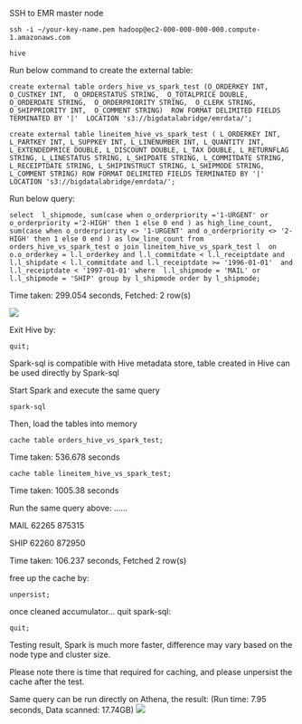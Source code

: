 SSH to EMR master node

  `ssh -i ~/your-key-name.pem hadoop@ec2-000-000-000-000.compute-1.amazonaws.com`

  `hive`

Run below command to create the external table:

  `create external table orders_hive_vs_spark_test
  (O_ORDERKEY INT, 
  O_CUSTKEY INT, 
  O_ORDERSTATUS STRING, 
  O_TOTALPRICE DOUBLE, 
  O_ORDERDATE STRING, 
  O_ORDERPRIORITY STRING, 
  O_CLERK STRING, 
  O_SHIPPRIORITY INT, 
  O_COMMENT STRING) 
  ROW FORMAT DELIMITED FIELDS TERMINATED BY '|' 
  LOCATION 's3://bigdatalabridge/emrdata/';`



  `create external table lineitem_hive_vs_spark_test (
  L_ORDERKEY INT,
  L_PARTKEY INT,
  L_SUPPKEY INT,
  L_LINENUMBER INT,
  L_QUANTITY INT,
  L_EXTENDEDPRICE DOUBLE,
  L_DISCOUNT DOUBLE,
  L_TAX DOUBLE,
  L_RETURNFLAG STRING,
  L_LINESTATUS STRING,
  L_SHIPDATE STRING,
  L_COMMITDATE STRING,
  L_RECEIPTDATE STRING,
  L_SHIPINSTRUCT STRING,
  L_SHIPMODE STRING, L_COMMENT STRING)
  ROW FORMAT DELIMITED FIELDS TERMINATED BY '|'
  LOCATION 's3://bigdatalabridge/emrdata/';`

Run below query:


`select 
  l_shipmode,
  sum(case
    when o_orderpriority ='1-URGENT'
         or o_orderpriority ='2-HIGH'
    then 1
    else 0
end
  ) as high_line_count,
  sum(case
    when o_orderpriority <> '1-URGENT'
         and o_orderpriority <> '2-HIGH'
    then 1
    else 0
end
  ) as low_line_count
from
  orders_hive_vs_spark_test o join lineitem_hive_vs_spark_test l 
  on 
    o.o_orderkey = l.l_orderkey and l.l_commitdate < l.l_receiptdate
and l.l_shipdate < l.l_commitdate and l.l_receiptdate >= '1996-01-01' 
and l.l_receiptdate < '1997-01-01'
where 
  l.l_shipmode = 'MAIL' or l.l_shipmode = 'SHIP'
group by l_shipmode
order by l_shipmode;`

Time taken: 299.054 seconds, Fetched: 2 row(s)

![](https://laiase.com/png/Hive-Spark-Result.png)


Exit Hive by:

  `quit;`

Spark-sql is compatible with Hive metadata store, table created in Hive can be used directly by Spark-sql

Start Spark and execute the same query

  `spark-sql`

Then, load the tables into memory

`cache table orders_hive_vs_spark_test;`

Time taken: 536.678 seconds

`cache table lineitem_hive_vs_spark_test;`

Time taken: 1005.38 seconds


Run the same query above:
......

MAIL	62265	875315

SHIP	62260	872950

Time taken: 106.237 seconds, Fetched 2 row(s)



free up the cache by:

`unpersist;`

once cleaned accumulator... quit spark-sql:

`quit;`


Testing result, Spark is much more faster, difference may vary based on the node type and cluster size.

Please note there is time that required for caching, and please unpersist the cache after the test.

Same query can be run directly on Athena, the result: (Run time: 7.95 seconds, Data scanned: 17.74GB)
![](https://laiase.com/png/Athena+Result.png)

